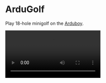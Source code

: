 # ArduGolf

Play 18-hole minigolf on the [Arduboy](https://www.arduboy.com/).

![](img/recording.webm)

